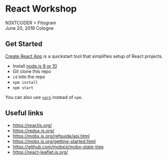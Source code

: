 # React Workshop

N3XTCODER + Fitogram  
June 20, 2018 Cologne

## Get Started

[Create React App](https://github.com/facebook/create-react-app) is a quickstart tool that simplifies setup of React projects.

* Install [node.js 9 or 10](https://nodejs.org/en/) 
* Git clone this repo
* `cd` into the repo
* `npm install`
* `npm start`

You can also use [`yarn`](https://yarnpkg.com/lang/en/) instead of `npm`.


## Useful links

* https://reactjs.org/
* https://redux.js.org/
* https://mobx.js.org/refguide/api.html
* https://mobx.js.org/getting-started.html
* https://github.com/mobxjs/mobx-state-tree
* https://react-leaflet.js.org/
